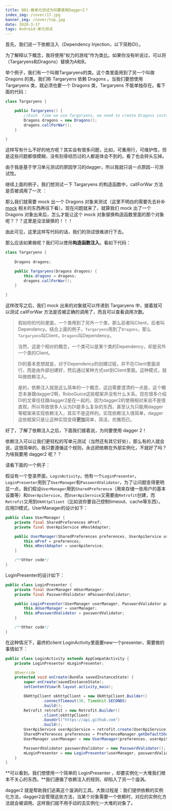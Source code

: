 ```yaml
---
title: 001-做单元测试为何要使用Dagger2？
index_img: /cover/17.jpg
banner_img: /cover/top.jpg
date: 2020-3-17
tags: Android-单元测试
---
```


首先，我们说一下依赖注入（Dependency Injection，以下简称DI）。

为了解释以下概念，我将使用“权力的游戏”作为类比。如果你没有听说过，可以将（Targaryens和Dragons）替换为A和B。

举个例子，我们有一个叫做Targaryens的类。这个类里面用到了另一个叫做 Dragons 的类。我们称 Targaryens 依赖 Dragons 。当我们要想使用 Targaryens 类，就必须也要一个 Dragons 类，Targaryens 不能单独存在。看下面的代码：

```java
class Targaryens {

    public Targaryens() {
        //Each  time we use Targaryens, we need to create Dragons instance
        Dragons dragons = new Dragons();
        dragons.callForWar();
    }
    
}
```

这样写有什么不好的地方呢？其实会有很多问题，比如，可重用行，可维护性，但是这些问题都很模糊，没有刻骨经历过的人都是体会不到的。看了也会转头忘掉。

由于我是基于学习单元测试的原因学习的dagger，所以我就只说一点原因--可测试性。

继续上面的例子，我们想测试一下 Targaryens 的构造函数中，callForWar 方法是否被调用了一次 ：

那么我们就需要 mock 出一个 Dragons 对象来测试（这里不明白的需要先去补补 [mock](https://en.wikipedia.org/wiki/Mock_object) 相关的东西再往下看）。现在问题就来了，就算我们 mock 出了一个 Dragons 对象出来后，怎么才能让这个 mock 对象替换构造函数里面的那个对象呢？？？这里是没法替换的！！！

由此可见，这里这样写代码的话，我们的测试很难进行下去。

那么应该如果做呢？我们可以使用**构造函数注入**。看如下代码：

```java
class Targaryens {
    
    Dragons dragons;

    public Targaryens(Dragons dragons) {
        this.dragons = dragons;
        dragons.callForWar();
    }
    
}
```

这样改写之后，我们 mock 出来的对象就可以传递到 Targaryens 中，接着就可以测试 callForWar 方法是否被正确的调用了，而且可以查看调用次数。

> 假如你的代码里面，一个类用到了另外一个类，那么前者叫Client，后者叫Dependency。结合上面的例子，`Targaryens`用到了`Dragons`，那么`Targaryens`叫Client，`Dragons`叫Dependency。
>
> 当然，这是个相对的概念，一个类可以是某个类的Dependency，却是另外一个类的Client。
>
> DI的基本思想就是，对于Dependency的创建过程，并不在Client里面进行，而是由外部创建好，然后通过某种方式set到Client里面。这种模式，就叫做依赖注入。
>
> 是的，依赖注入就是这么简单的一个概念，这边需要澄清的一点是，这个概念本身跟dagger2啊，RoboGuice这些框架并没有什么关系。现在很多介绍DI的文章往往跟dagger2是在一起的，因为dagger2的使用相对来说不是很直观，所以导致很多人认为DI是多么复杂的东西，甚至认为只能用dagger等框架来实现依赖注入，其实不是这样的。实现依赖注入很简单，dagger这些框架只是让这种实现变得**更加**简单，简洁，优雅而已。

好了，了解了依赖注入之后，下面我们接着说，为何要使用 dagger 2！

依赖注入可以让我们更轻松的写单元测试（当然还有其它好处），那么有的人就会说，这很简单的，我只要遵循这个规则，永远把依赖在外部实例化，不就好了吗？为啥我要用 dagger2 呢？？

请看下面的一个例子：

假设有一个登录界面，`LoginActivity`，他有一个`LoginPresenter`，`LoginPresenter`用到了`UserManager`和`PasswordValidator`，为了让问题变得更明显一点，我们假设`UserManager`用到`SharedPreference`（用来存储一些用户的基本设置等）和`UserApiService`，而`UserApiService`又需要由`Retrofit`创建，而`Retrofit`又用到`OkHttpClient`（比如说你要自己控制timeout、cache等东西）。
应用DI模式，UserManager的设计如下：

```java
public class UserManager {
    private final SharedPreferences mPref;
    private final UserApiService mRestAdapter;

    public UserManager(SharedPreferences preferences, UserApiService userApiService) {
        this.mPref = preferences;
        this.mRestAdapter = userApiService;
    }

    /**Other code*/
}
```

LoginPresenter的设计如下：

```java
public class LoginPresenter {
    private final UserManager mUserManager;
    private final PasswordValidator mPasswordValidator;

    public LoginPresenter(UserManager userManager, PasswordValidator passwordValidator) {
        this.mUserManager = userManager;
        this.mPasswordValidator = passwordValidator;
    }

    /**Other code*/
}
```

在这种情况下，最终的client LoginActivity里面要new一个presenter，需要做的事情如下：

```java
public class LoginActivity extends AppCompatActivity {
    private LoginPresenter mLoginPresenter;

    @Override
    protected void onCreate(Bundle savedInstanceState) {
        super.onCreate(savedInstanceState);
        setContentView(R.layout.activity_main);

        OkHttpClient okhttpClient = new OkHttpClient.Builder()
                .connectTimeout(30, TimeUnit.SECONDS)
                .build();
        Retrofit retrofit = new Retrofit.Builder()
                .client(okhttpClient)
                .baseUrl("https://api.github.com")
                .build();
        UserApiService userApiService = retrofit.create(UserApiService.class);
        SharedPreferences preferences = PreferenceManager.getDefaultSharedPreferences(this);
        UserManager userManager = new UserManager(preferences, userApiService);

        PasswordValidator passwordValidator = new PasswordValidator();
        mLoginPresenter = new LoginPresenter(userManager, passwordValidator);
    }
}
```

**可以看到。我们想使用一个简单的 LoginPresenter ，却要实例化一大堆我们根本不关心的东西。**我们遵循了依赖注入的规则，却陷入了另一个漩涡。

dagger2 就是帮助我们逃离这个漩涡的工具。大致过程是：我们提供依赖的实例化方法，dagger2会管理这些方法，当某个对象需要一个依赖时，对应的实例化方法就会被调用。这样我们就不用手动的去实例化一大堆的对象了。
